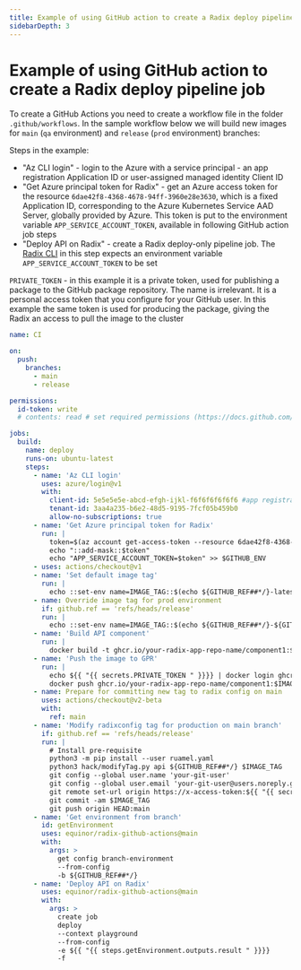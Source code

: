 ```yaml
---
title: Example of using GitHub action to create a Radix deploy pipeline job
sidebarDepth: 3
---
```


# Example of using GitHub action to create a Radix deploy pipeline job

To create a GitHub Actions you need to create a workflow file in the folder `.github/workflows`. In the sample workflow below we will build new images for `main` (`qa` environment) and `release` (`prod` environment) branches:

Steps in the example:

* "Az CLI login" - login to the Azure with a service principal - an app registration Application ID or user-assigned managed identity Client ID
* "Get Azure principal token for Radix" - get an Azure access token for the resource `6dae42f8-4368-4678-94ff-3960e28e3630`, which is a fixed Application ID, corresponding to the Azure Kubernetes Service AAD Server, globally provided by Azure. This token is put to the environment variable `APP_SERVICE_ACCOUNT_TOKEN`, available in following GitHub action job steps
* "Deploy API on Radix" - create a Radix deploy-only pipeline job. The [Radix CLI](https://github.com/equinor/radix-cli) in this step expects an environment variable `APP_SERVICE_ACCOUNT_TOKEN` to be set

`PRIVATE_TOKEN` - in this example it is a private token, used for publishing a package to the GitHub package repository. The name is irrelevant. It is a personal access token that you configure for your GitHub user. In this example the same token is used for producing the package, giving the Radix an access to pull the image to the cluster

```yaml
name: CI

on:
  push:
    branches:
      - main
      - release

permissions:
  id-token: write
  # contents: read # set required permissions (https://docs.github.com/en/actions/using-jobs/assigning-permissions-to-jobs)

jobs:
  build:
    name: deploy
    runs-on: ubuntu-latest
    steps:
      - name: 'Az CLI login'
        uses: azure/login@v1
        with:
          client-id: 5e5e5e5e-abcd-efgh-ijkl-f6f6f6f6f6f6 #app registration Application ID or user-assigned managed identity Client ID
          tenant-id: 3aa4a235-b6e2-48d5-9195-7fcf05b459b0
          allow-no-subscriptions: true
      - name: 'Get Azure principal token for Radix'
        run: |
          token=$(az account get-access-token --resource 6dae42f8-4368-4678-94ff-3960e28e3630 --query=accessToken -otsv)
          echo "::add-mask::$token"
          echo "APP_SERVICE_ACCOUNT_TOKEN=$token" >> $GITHUB_ENV
      - uses: actions/checkout@v1
      - name: 'Set default image tag'
        run: |
          echo ::set-env name=IMAGE_TAG::$(echo ${GITHUB_REF##*/}-latest)
      - name: Override image tag for prod environment
        if: github.ref == 'refs/heads/release'
        run: |
          echo ::set-env name=IMAGE_TAG::$(echo ${GITHUB_REF##*/}-${GITHUB_SHA::8})
      - name: 'Build API component'
        run: |
          docker build -t ghcr.io/your-radix-app-repo-name/component1:$IMAGE_TAG ./todoapi/
      - name: 'Push the image to GPR'
        run: |
          echo ${{ "{{ secrets.PRIVATE_TOKEN " }}}} | docker login ghcr.io -u <your-github-user-name> --password-stdin
          docker push ghcr.io/your-radix-app-repo-name/component1:$IMAGE_TAG
      - name: Prepare for committing new tag to radix config on main
        uses: actions/checkout@v2-beta
        with:
          ref: main
      - name: 'Modify radixconfig tag for production on main branch'
        if: github.ref == 'refs/heads/release'
        run: |
          # Install pre-requisite
          python3 -m pip install --user ruamel.yaml
          python3 hack/modifyTag.py api ${GITHUB_REF##*/} $IMAGE_TAG
          git config --global user.name 'your-git-user'
          git config --global user.email 'your-git-user@users.noreply.github.com'
          git remote set-url origin https://x-access-token:${{ "{{ secrets.PRIVATE_TOKEN  " }}}}@github.com/${{ "{{ github.repository " }}}}
          git commit -am $IMAGE_TAG
          git push origin HEAD:main
      - name: 'Get environment from branch'
        id: getEnvironment
        uses: equinor/radix-github-actions@main
        with:
          args: >
            get config branch-environment
            --from-config
            -b ${GITHUB_REF##*/}
      - name: 'Deploy API on Radix'
        uses: equinor/radix-github-actions@main
        with:
          args: >
            create job
            deploy
            --context playground
            --from-config
            -e ${{ "{{ steps.getEnvironment.outputs.result " }}}}
            -f
```
